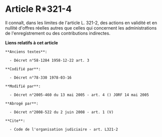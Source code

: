 # Article R*321-4

Il connaît, dans les limites de l'article L. 321-2, des actions en validité et en nullité d'offres réelles autres que celles
qui concernent les administrations de l'enregistrement ou des contributions indirectes.

**Liens relatifs à cet article**

	**Anciens textes**:

	  - Décret n°58-1284 1958-12-22 art. 3

	**Codifié par**:

	  - Décret n°78-330 1978-03-16

	**Modifié par**:

	  - Décret n°2005-460 du 13 mai 2005 - art. 4 () JORF 14 mai 2005

	**Abrogé par**:

	  - Décret n°2008-522 du 2 juin 2008 - art. 1 (V)

	**Cite**:

	  - Code de l'organisation judiciaire - art. L321-2
